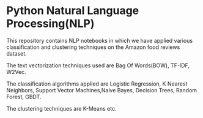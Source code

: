 # Python Natural Language Processing(NLP)
This repository contains NLP notebooks in which we have applied various classification and clustering techniques on the Amazon food reviews dataset.

The text vectorization techniques used are Bag Of Words(BOW), TF-IDF, W2Vec.

The classification algorithms applied are Logistic Regression, K Nearest Neighbors, Support Vector Machines,Naive Bayes, Decision Trees, Random Forest, GBDT.

The clustering techniques are K-Means etc.
